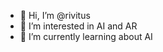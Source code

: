- 👋 Hi, I’m @rivitus
- 👀 I’m interested in AI and AR
- 🌱 I’m currently learning about AI


<!---
rivitus/rivitus is a ✨ special ✨ repository because its `README.md` (this file) appears on your GitHub profile.
You can click the Preview link to take a look at your changes.
--->
